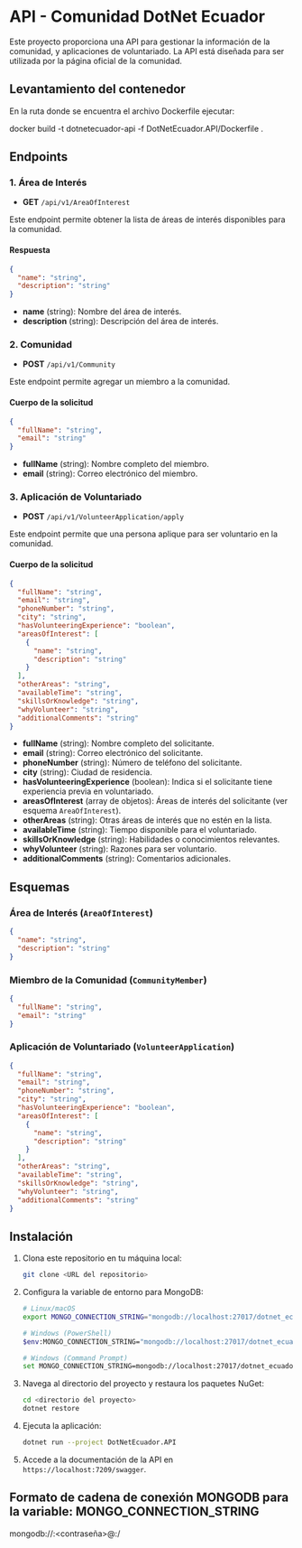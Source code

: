 # API - Comunidad DotNet Ecuador

Este proyecto proporciona una API para gestionar la información de la comunidad, y aplicaciones de voluntariado. La API está diseñada para ser utilizada por la página oficial de la comunidad.

## Levantamiento del contenedor

En la ruta donde se encuentra el archivo Dockerfile ejecutar:

docker build -t dotnetecuador-api -f DotNetEcuador.API/Dockerfile .


## Endpoints

### 1. **Área de Interés**

- **GET** `/api/v1/AreaOfInterest`

Este endpoint permite obtener la lista de áreas de interés disponibles para la comunidad.

#### Respuesta

```json
{
  "name": "string",
  "description": "string"
}
```

- **name** (string): Nombre del área de interés.
- **description** (string): Descripción del área de interés.

### 2. **Comunidad**

- **POST** `/api/v1/Community`

Este endpoint permite agregar un miembro a la comunidad.

#### Cuerpo de la solicitud

```json
{
  "fullName": "string",
  "email": "string"
}
```

- **fullName** (string): Nombre completo del miembro.
- **email** (string): Correo electrónico del miembro.

### 3. **Aplicación de Voluntariado**

- **POST** `/api/v1/VolunteerApplication/apply`

Este endpoint permite que una persona aplique para ser voluntario en la comunidad.

#### Cuerpo de la solicitud

```json
{
  "fullName": "string",
  "email": "string",
  "phoneNumber": "string",
  "city": "string",
  "hasVolunteeringExperience": "boolean",
  "areasOfInterest": [
    {
      "name": "string",
      "description": "string"
    }
  ],
  "otherAreas": "string",
  "availableTime": "string",
  "skillsOrKnowledge": "string",
  "whyVolunteer": "string",
  "additionalComments": "string"
}
```

- **fullName** (string): Nombre completo del solicitante.
- **email** (string): Correo electrónico del solicitante.
- **phoneNumber** (string): Número de teléfono del solicitante.
- **city** (string): Ciudad de residencia.
- **hasVolunteeringExperience** (boolean): Indica si el solicitante tiene experiencia previa en voluntariado.
- **areasOfInterest** (array de objetos): Áreas de interés del solicitante (ver esquema `AreaOfInterest`).
- **otherAreas** (string): Otras áreas de interés que no estén en la lista.
- **availableTime** (string): Tiempo disponible para el voluntariado.
- **skillsOrKnowledge** (string): Habilidades o conocimientos relevantes.
- **whyVolunteer** (string): Razones para ser voluntario.
- **additionalComments** (string): Comentarios adicionales.

## Esquemas

### Área de Interés (`AreaOfInterest`)

```json
{
  "name": "string",
  "description": "string"
}
```

### Miembro de la Comunidad (`CommunityMember`)

```json
{
  "fullName": "string",
  "email": "string"
}
```

### Aplicación de Voluntariado (`VolunteerApplication`)

```json
{
  "fullName": "string",
  "email": "string",
  "phoneNumber": "string",
  "city": "string",
  "hasVolunteeringExperience": "boolean",
  "areasOfInterest": [
    {
      "name": "string",
      "description": "string"
    }
  ],
  "otherAreas": "string",
  "availableTime": "string",
  "skillsOrKnowledge": "string",
  "whyVolunteer": "string",
  "additionalComments": "string"
}
```

## Instalación

1. Clona este repositorio en tu máquina local:

   ```bash
   git clone <URL del repositorio>
   ```

2. Configura la variable de entorno para MongoDB:

   ```bash
   # Linux/macOS
   export MONGO_CONNECTION_STRING="mongodb://localhost:27017/dotnet_ecuador"
   
   # Windows (PowerShell)
   $env:MONGO_CONNECTION_STRING="mongodb://localhost:27017/dotnet_ecuador"
   
   # Windows (Command Prompt)
   set MONGO_CONNECTION_STRING=mongodb://localhost:27017/dotnet_ecuador
   ```

3. Navega al directorio del proyecto y restaura los paquetes NuGet:

   ```bash
   cd <directorio del proyecto>
   dotnet restore
   ```

4. Ejecuta la aplicación:

   ```bash
   dotnet run --project DotNetEcuador.API
   ```

5. Accede a la documentación de la API en `https://localhost:7209/swagger`.


## Formato de cadena de conexión MONGODB para la variable: MONGO_CONNECTION_STRING
   mongodb://<usuario>:<contraseña>@<host>:<puerto>/<nombre-base-de-datos>